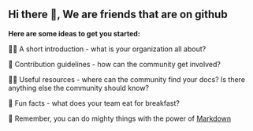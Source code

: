 ## Hi there 👋,  We are friends that are on github



**Here are some ideas to get you started:**

🙋‍♀️ A short introduction - what is your organization all about?

🌈 Contribution guidelines - how can the community get involved?

👩‍💻 Useful resources - where can the community find your docs? Is there anything else the community should know?

🍿 Fun facts - what does your team eat for breakfast?

🧙 Remember, you can do mighty things with the power of [Markdown](https://docs.github.com/github/writing-on-github/getting-started-with-writing-and-formatting-on-github/basic-writing-and-formatting-syntax)

